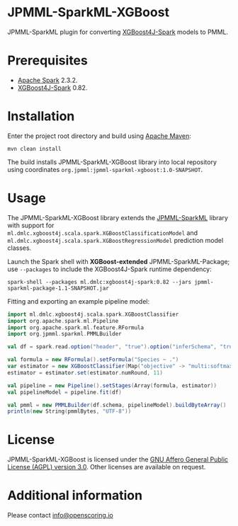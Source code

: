 JPMML-SparkML-XGBoost
=====================

JPMML-SparkML plugin for converting [XGBoost4J-Spark](https://github.com/dmlc/xgboost/tree/master/jvm-packages) models to PMML.

# Prerequisites #

* [Apache Spark](http://spark.apache.org/) 2.3.2.
* [XGBoost4J-Spark](https://github.com/dmlc/xgboost/tree/master/jvm-packages) 0.82.

# Installation #

Enter the project root directory and build using [Apache Maven](http://maven.apache.org/):
```
mvn clean install
```

The build installs JPMML-SparkML-XGBoost library into local repository using coordinates `org.jpmml:jpmml-sparkml-xgboost:1.0-SNAPSHOT`.

# Usage #

The JPMML-SparkML-XGBoost library extends the [JPMML-SparkML](https://github.com/jpmml/jpmml-sparkml) library with support for `ml.dmlc.xgboost4j.scala.spark.XGBoostClassificationModel` and `ml.dmlc.xgboost4j.scala.spark.XGBoostRegressionModel` prediction model classes.

Launch the Spark shell with **XGBoost-extended** JPMML-SparkML-Package; use `--packages` to include the XGBoost4J-Spark runtime dependency:
```
spark-shell --packages ml.dmlc:xgboost4j-spark:0.82 --jars jpmml-sparkml-package-1.1-SNAPSHOT.jar
```

Fitting and exporting an example pipeline model:
```scala
import ml.dmlc.xgboost4j.scala.spark.XGBoostClassifier
import org.apache.spark.ml.Pipeline
import org.apache.spark.ml.feature.RFormula
import org.jpmml.sparkml.PMMLBuilder

val df = spark.read.option("header", "true").option("inferSchema", "true").csv("Iris.csv")

val formula = new RFormula().setFormula("Species ~ .")
var estimator = new XGBoostClassifier(Map("objective" -> "multi:softmax", "num_class" -> 3))
estimator = estimator.set(estimator.numRound, 11)

val pipeline = new Pipeline().setStages(Array(formula, estimator))
val pipelineModel = pipeline.fit(df)

val pmml = new PMMLBuilder(df.schema, pipelineModel).buildByteArray()
println(new String(pmmlBytes, "UTF-8"))
```

# License #

JPMML-SparkML-XGBoost is licensed under the [GNU Affero General Public License (AGPL) version 3.0](http://www.gnu.org/licenses/agpl-3.0.html). Other licenses are available on request.

# Additional information #

Please contact [info@openscoring.io](mailto:info@openscoring.io)
